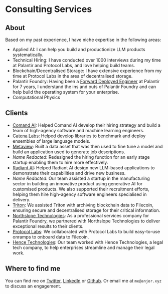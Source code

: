 # Consulting Services

## About
Based on my past experience, I have niche expertise in the following areas:

- Applied AI: I can help you build and productionize LLM products systematically.
- Technical Hiring: I have conducted over 1000 interviews during my time at Palantir and Protocol Labs, and love helping build teams.
- Blockchain/Decentralised Storage: I have extensive experience from my time at Protocol Labs in the area of decentralised storage.
- Palantir Foundry: Having been a [Forward Deployed Engineer](https://blog.palantir.com/a-day-in-the-life-of-a-palantir-forward-deployed-software-engineer-45ef2de257b1) at Palantir for 7 years, I understand the ins and outs of Palantir Foundry and can help build the operating system for your enterprise.
- Computational Physics

## Clients

- [Comand AI](https://www.comand.ai/): Helped Comand AI develop their hiring strategy and build a team of high-agency software and machine learning engineers.
- [Catena Labs](https://www.catena.xyz/): Helped develop libraries to benchmark and deploy ensembles of large language models.
- [Metaview](https://metaview.ai): Built a data asset that was then used to fine tune a model and build an application used to generate job descriptions.
- _Name Redacted_: Redesigned the hiring function for an early stage startup enabling them to hire more effectively.
- [Radiant AI](https://www.radiantai.com/): Helped Radiant AI design new LLM-based applications to demonstrate their capabilities and drive new business.
- _Name Redacted_: Our team assisted a startup in the manufacturing sector in building an innovative product using generative AI for customised products. We also supported their recruitment efforts, helping them hire high-agency software engineers specialised in delivery.
- [Triton](https://triton.one/): We assisted Triton with archiving blockchain data to Filecoin, ensuring secure and decentralised storage for their critical information.
- [Northslope Technologies](https://www.northslopetech.com/): As a professional services company for Palantir Foundry, we partnered with Northslope Technologies to deliver exceptional results to their clients.
- [Protocol Labs](https://protocol.ai/): We collaborated with Protocol Labs to build easy-to-use onramps to onboard data to Filecoin.
- [Hence Technologies](https://hence.ai/): Our team worked with Hence Technologies, a legal tech company, to help enterprises streamline and manage their legal work.


## Where to find me

You can find me on [Twitter](https://x.com/__anjor), [LinkedIn](https://www.linkedin.com/in/anjor-kanekar/) or [Github](https://github.com/anjor). Or email me at `me@anjor.xyz` to discuss an engagement.
